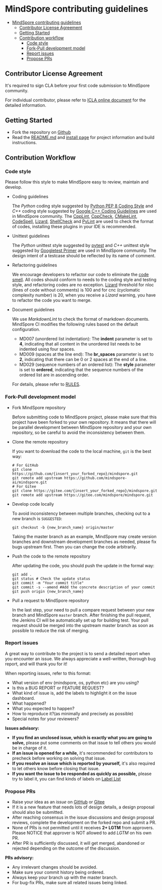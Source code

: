 # MindSpore contributing guidelines

<!-- TOC -->

- [MindSpore contributing guidelines](#mindspore-contributing-guidelines)
    - [Contributor License Agreement](#contributor-license-agreement)
    - [Getting Started](#getting-started)
    - [Contribution workflow](#contribution-workflow)
        - [Code style](#code-style)
        - [Fork-Pull development model](#fork-pull-development-model)
        - [Report issues](#report-issues)
        - [Propose PRs](#propose-prs)

<!-- /TOC -->

## Contributor License Agreement

It's required to sign CLA before your first code submission to MindSpore community.

For individual contributor, please refer to [ICLA online document](https://www.mindspore.cn/icla) for the detailed information.

## Getting Started

- Fork the repository on [Github](https://github.com/mindlab-ai/mindaudio)
- Read the [README.md](README.md) and [install page](https://www.mindspore.cn/install/en) for project information and build instructions.

## Contribution Workflow

### Code style

Please follow this style to make MindSpore easy to review, maintain and develop.

- Coding guidelines

    The *Python* coding style suggested by [Python PEP 8 Coding Style](https://pep8.org/) and *C++* coding style suggested by [Google C++ Coding Guidelines](http://google.github.io/styleguide/cppguide.html) are used in MindSpore community. The [CppLint](https://github.com/cpplint/cpplint), [CppCheck](http://cppcheck.sourceforge.net), [CMakeLint](https://github.com/cmake-lint/cmake-lint), [CodeSpell](https://github.com/codespell-project/codespell), [Lizard](http://www.lizard.ws), [ShellCheck](https://github.com/koalaman/shellcheck) and [PyLint](https://pylint.org) are used to check the format of codes, installing these plugins in your IDE is recommended.

- Unittest guidelines

    The *Python* unittest style suggested by [pytest](http://www.pytest.org/en/latest/) and *C++* unittest style suggested by [Googletest Primer](https://github.com/google/googletest/blob/master/docs/primer.md) are used in MindSpore community. The design intent of a testcase should be reflected by its name of comment.

- Refactoring guidelines

    We encourage developers to refactor our code to eliminate the [code smell](https://en.wikipedia.org/wiki/Code_smell). All codes should conform to needs to the coding style and testing style, and refactoring codes are no exception. [Lizard](http://www.lizard.ws) threshold for nloc (lines of code without comments) is 100 and for cnc (cyclomatic complexity number) is 20, when you receive a *Lizard* warning, you have to refactor the code you want to merge.

- Document guidelines

    We use *MarkdownLint* to check the format of markdown documents. MindSpore CI modifies the following rules based on the default configuration.
    - MD007 (unordered list indentation): The **indent** parameter is set to **4**, indicating that all content in the unordered list needs to be indented using four spaces.
    - MD009 (spaces at the line end): The **br_spaces** parameter is set to **2**, indicating that there can be 0 or 2 spaces at the end of a line.
    - MD029 (sequence numbers of an ordered list): The **style** parameter is set to **ordered**, indicating that the sequence numbers of the ordered list are in ascending order.

    For details, please refer to [RULES](https://github.com/markdownlint/markdownlint/blob/master/docs/RULES.md).

### Fork-Pull development model

- Fork MindSpore repository

    Before submitting code to MindSpore project, please make sure that this project have been forked to your own repository. It means that there will be parallel development between MindSpore repository and your own repository, so be careful to avoid the inconsistency between them.

- Clone the remote repository

    If you want to download the code to the local machine, `git` is the best way:

    ```shell
    # For GitHub
    git clone https://github.com/{insert_your_forked_repo}/mindspore.git
    git remote add upstream https://github.com/mindspore-ai/mindspore.git
    # For Gitee
    git clone https://gitee.com/{insert_your_forked_repo}/mindspore.git
    git remote add upstream https://gitee.com/mindspore/mindspore.git
    ```

- Develop code locally

    To avoid inconsistency between multiple branches, checking out to a new branch is `SUGGESTED`:

    ```shell
    git checkout -b {new_branch_name} origin/master
    ```

    Taking the master branch as an example, MindSpore may create version branches and downstream development branches as needed, please fix bugs upstream first.
    Then you can change the code arbitrarily.

- Push the code to the remote repository

    After updating the code, you should push the update in the formal way:

    ```shell
    git add .
    git status # Check the update status
    git commit -m "Your commit title"
    git commit -s --amend #Add the concrete description of your commit
    git push origin {new_branch_name}
    ```

- Pull a request to MindSpore repository

    In the last step, your need to pull a compare request between your new branch and MindSpore `master` branch. After finishing the pull request, the Jenkins CI will be automatically set up for building test. Your pull request should be merged into the upstream master branch as soon as possible to reduce the risk of merging.

### Report issues

A great way to contribute to the project is to send a detailed report when you encounter an issue. We always appreciate a well-written, thorough bug report, and will thank you for it!

When reporting issues, refer to this format:

- What version of env (mindspore, os, python etc) are you using?
- Is this a BUG REPORT or FEATURE REQUEST?
- What kind of issue is, add the labels to highlight it on the issue dashboard.
- What happened?
- What you expected to happen?
- How to reproduce it?(as minimally and precisely as possible)
- Special notes for your reviewers?

**Issues advisory:**

- **If you find an unclosed issue, which is exactly what you are going to solve,** please put some comments on that issue to tell others you would be in charge of it.
- **If an issue is opened for a while,** it's recommended for contributors to precheck before working on solving that issue.
- **If you resolve an issue which is reported by yourself,** it's also required to let others know before closing that issue.
- **If you want the issue to be responded as quickly as possible,** please try to label it, you can find kinds of labels on [Label List](https://gitee.com/mindspore/community/blob/master/sigs/dx/docs/labels.md)

### Propose PRs

- Raise your idea as an *issue* on [GitHub](https://github.com/mindspore-ai/mindspore/issues) or [Gitee](https://gitee.com/mindspore/mindspore/issues)
- If it is a new feature that needs lots of design details, a design proposal should also be submitted.
- After reaching consensus in the issue discussions and design proposal reviews, complete the development on the forked repo and submit a PR.
- None of PRs is not permitted until it receives **2+ LGTM** from approvers. Please NOTICE that approver is NOT allowed to add *LGTM* on his own PR.
- After PR is sufficiently discussed, it will get merged, abandoned or rejected depending on the outcome of the discussion.

**PRs advisory:**

- Any irrelevant changes should be avoided.
- Make sure your commit history being ordered.
- Always keep your branch up with the master branch.
- For bug-fix PRs, make sure all related issues being linked.